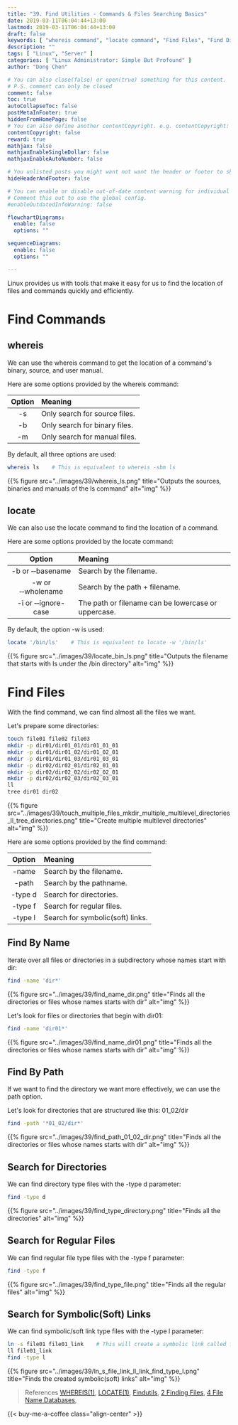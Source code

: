```yaml
---
title: "39. Find Utilities - Commands & Files Searching Basics"
date: 2019-03-11T06:04:44+13:00
lastmod: 2019-03-11T06:04:44+13:00
draft: false
keywords: [ "whereis command", "locate command", "Find Files", "Find Directories", "Find By Name", "Find By Path", "Search for Directories", "Search for Regular Files", "Search for Symbolic(Soft) Links" ]
description: ""
tags: [ "Linux", "Server" ]
categories: [ "Linux Administrator: Simple But Profound" ]
author: "Dong Chen"

# You can also close(false) or open(true) something for this content.
# P.S. comment can only be closed
comment: false
toc: true
autoCollapseToc: false
postMetaInFooter: true
hiddenFromHomePage: false
# You can also define another contentCopyright. e.g. contentCopyright: "This is another copyright."
contentCopyright: false
reward: true
mathjax: false
mathjaxEnableSingleDollar: false
mathjaxEnableAutoNumber: false

# You unlisted posts you might want not want the header or footer to show
hideHeaderAndFooter: false

# You can enable or disable out-of-date content warning for individual post.
# Comment this out to use the global config.
#enableOutdatedInfoWarning: false

flowchartDiagrams:
  enable: false
  options: ""

sequenceDiagrams: 
  enable: false
  options: ""

---
```


Linux provides us with tools that make it easy for us to find the location of files and commands quickly and efficiently.

<!--more-->

# Find Commands

## whereis

We can use the whereis command to get the location of a command's binary, source, and user manual.

Here are some options provided by the whereis command:

| Option | Meaning |
|:-------------:|:---------------|
| -s | Only search for source files. |
| -b | Only search for binary files. |
| -m | Only search for manual files. |

By default, all three options are used:

```bash
whereis ls    # This is equivalent to whereis -sbm ls
```

{{% figure src="../images/39/whereis_ls.png" title="Outputs the sources, binaries and manuals of the ls command" alt="img" %}}

## locate

We can also use the locate command to find the location of a command.

Here are some options provided by the locate command:

| Option | Meaning |
|:-------------:|:---------------|
| -b or &#8209;&#8209;basename | Search by the filename. |
| -w or &#8209;&#8209;wholename | Search by the path + filename. |
| -i or &#8209;&#8209;ignore-case | The path or filename can be lowercase or uppercase. |

By default, the option -w is used:

```bash
locate '/bin/ls'    # This is equivalent to locate -w '/bin/ls'
```

{{% figure src="../images/39/locate_bin_ls.png" title="Outputs the filename that starts with ls under the /bin directory" alt="img" %}}

# Find Files

With the find command, we can find almost all the files we want.

Let's prepare some directories:

```bash
touch file01 file02 file03
mkdir -p dir01/dir01_01/dir01_01_01
mkdir -p dir01/dir01_02/dir01_02_01
mkdir -p dir01/dir01_03/dir01_03_01
mkdir -p dir02/dir02_01/dir02_01_01
mkdir -p dir02/dir02_02/dir02_02_01
mkdir -p dir02/dir02_03/dir02_03_01
ll
tree dir01 dir02
```

{{% figure src="../images/39/touch_multiple_files_mkdir_multiple_multilevel_directories_ll_tree_directories.png" title="Create multiple multilevel directories" alt="img" %}}

Here are some options provided by the find command:

| Option | Meaning |
|:-------------:|:---------------|
| -name | Search by the filename. |
| -path | Search by the pathname. |
| -type d | Search for directories. |
| -type f | Search for regular files. |
| -type l | Search for symbolic(soft) links. |

## Find By Name

Iterate over all files or directories in a subdirectory whose names start with dir:

```bash
find -name 'dir*'
```

{{% figure src="../images/39/find_name_dir.png" title="Finds all the directories or files whose names starts with dir" alt="img" %}}

Let's look for files or directories that begin with dir01:

```bash
find -name 'dir01*'
```

{{% figure src="../images/39/find_name_dir01.png" title="Finds all the directories or files whose names starts with dir" alt="img" %}}

## Find By Path

If we want to find the directory we want more effectively, we can use the path option.

Let's look for directories that are structured like this: 01_02/dir

```bash
find -path '*01_02/dir*'
```

{{% figure src="../images/39/find_path_01_02_dir.png" title="Finds all the directories or files whose names starts with dir" alt="img" %}}

## Search for Directories

We can find directory type files with the -type d parameter:

```bash
find -type d
```

{{% figure src="../images/39/find_type_directory.png" title="Finds all the directories" alt="img" %}}

## Search for Regular Files

We can find regular file type files with the -type f parameter:

```bash
find -type f
```

{{% figure src="../images/39/find_type_file.png" title="Finds all the regular files" alt="img" %}}

## Search for Symbolic(Soft) Links

We can find symbolic/soft link type files with the -type l parameter:

```bash
ln -s file01 file01_link    # This will create a symbolic link called file01_link
ll file01_link
find -type l
```

{{% figure src="../images/39/ln_s_file_link_ll_link_find_type_l.png" title="Finds the created symbolic(soft) links" alt="img" %}}

> References
> [WHEREIS(1)](http://man7.org/linux/man-pages/man1/whereis.1.html),
> [LOCATE(1)](http://man7.org/linux/man-pages/man1/locate.1.html),
> [Findutils](https://www.gnu.org/software/findutils/),
> [2 Finding Files](https://www.gnu.org/software/findutils/manual/html_node/find_html/Finding-Files.html),
> [4 File Name Databases](https://www.gnu.org/software/findutils/manual/html_node/find_html/Databases.html),

<!-- Buy Me a Coffee Button -->
{{< buy-me-a-coffee class="align-center" >}}
